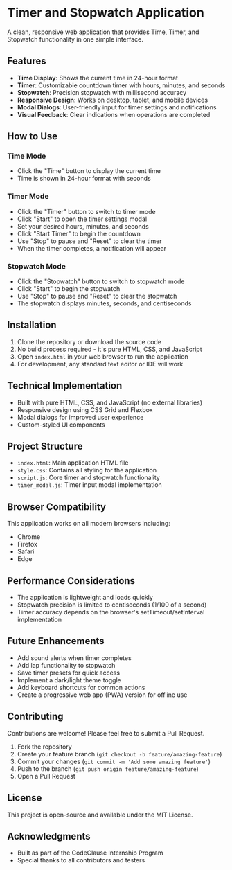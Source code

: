 # Timer and Stopwatch Application

A clean, responsive web application that provides Time, Timer, and Stopwatch functionality in one simple interface.

## Features

- **Time Display**: Shows the current time in 24-hour format
- **Timer**: Customizable countdown timer with hours, minutes, and seconds
- **Stopwatch**: Precision stopwatch with millisecond accuracy
- **Responsive Design**: Works on desktop, tablet, and mobile devices
- **Modal Dialogs**: User-friendly input for timer settings and notifications
- **Visual Feedback**: Clear indications when operations are completed

## How to Use

### Time Mode
- Click the "Time" button to display the current time
- Time is shown in 24-hour format with seconds

### Timer Mode
- Click the "Timer" button to switch to timer mode
- Click "Start" to open the timer settings modal
- Set your desired hours, minutes, and seconds
- Click "Start Timer" to begin the countdown
- Use "Stop" to pause and "Reset" to clear the timer
- When the timer completes, a notification will appear

### Stopwatch Mode
- Click the "Stopwatch" button to switch to stopwatch mode
- Click "Start" to begin the stopwatch
- Use "Stop" to pause and "Reset" to clear the stopwatch
- The stopwatch displays minutes, seconds, and centiseconds

## Installation

1. Clone the repository or download the source code
2. No build process required - it's pure HTML, CSS, and JavaScript
3. Open `index.html` in your web browser to run the application
4. For development, any standard text editor or IDE will work

## Technical Implementation

- Built with pure HTML, CSS, and JavaScript (no external libraries)
- Responsive design using CSS Grid and Flexbox
- Modal dialogs for improved user experience
- Custom-styled UI components

## Project Structure

- `index.html`: Main application HTML file
- `style.css`: Contains all styling for the application
- `script.js`: Core timer and stopwatch functionality
- `timer_modal.js`: Timer input modal implementation

## Browser Compatibility

This application works on all modern browsers including:
- Chrome
- Firefox
- Safari
- Edge

## Performance Considerations

- The application is lightweight and loads quickly
- Stopwatch precision is limited to centiseconds (1/100 of a second)
- Timer accuracy depends on the browser's setTimeout/setInterval implementation

## Future Enhancements

- Add sound alerts when timer completes
- Add lap functionality to stopwatch
- Save timer presets for quick access
- Implement a dark/light theme toggle
- Add keyboard shortcuts for common actions
- Create a progressive web app (PWA) version for offline use

## Contributing

Contributions are welcome! Please feel free to submit a Pull Request.

1. Fork the repository
2. Create your feature branch (`git checkout -b feature/amazing-feature`)
3. Commit your changes (`git commit -m 'Add some amazing feature'`)
4. Push to the branch (`git push origin feature/amazing-feature`)
5. Open a Pull Request

## License

This project is open-source and available under the MIT License.

## Acknowledgments

- Built as part of the CodeClause Internship Program
- Special thanks to all contributors and testers
